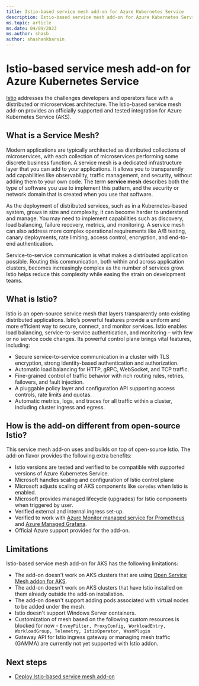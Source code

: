 ```yaml
---
title: Istio-based service mesh add-on for Azure Kubernetes Service
description: Istio-based service mesh add-on for Azure Kubernetes Service.
ms.topic: article
ms.date: 04/09/2023
ms.author: shasb
author: shashankbarsin
---
```


# Istio-based service mesh add-on for Azure Kubernetes Service

[Istio][istio-overview] addresses the challenges developers and operators face with a distributed or microservices architecture. The Istio-based service mesh add-on provides an officially supported and tested integration for Azure Kubernetes Service (AKS).

## What is a Service Mesh?

Modern applications are typically architected as distributed collections of microservices, with each collection of microservices performing some discrete business function. A service mesh is a dedicated infrastructure layer that you can add to your applications. It allows you to transparently add capabilities like observability, traffic management, and security, without adding them to your own code. The term **service mesh** describes both the type of software you use to implement this pattern, and the security or network domain that is created when you use that software.

As the deployment of distributed services, such as in a Kubernetes-based system, grows in size and complexity, it can become harder to understand and manage. You may need to implement capabilities such as discovery, load balancing, failure recovery, metrics, and monitoring. A service mesh can also address more complex operational requirements like A/B testing, canary deployments, rate limiting, access control, encryption, and end-to-end authentication.

Service-to-service communication is what makes a distributed application possible. Routing this communication, both within and across application clusters, becomes increasingly complex as the number of services grow. Istio helps reduce this complexity while easing the strain on development teams.

## What is Istio?

Istio is an open-source service mesh that layers transparently onto existing distributed applications. Istio’s powerful features provide a uniform and more efficient way to secure, connect, and monitor services. Istio enables load balancing, service-to-service authentication, and monitoring – with few or no service code changes. Its powerful control plane brings vital features, including:

* Secure service-to-service communication in a cluster with TLS encryption, strong identity-based authentication and authorization.
* Automatic load balancing for HTTP, gRPC, WebSocket, and TCP traffic.
* Fine-grained control of traffic behavior with rich routing rules, retries, failovers, and fault injection.
* A pluggable policy layer and configuration API supporting access controls, rate limits and quotas.
* Automatic metrics, logs, and traces for all traffic within a cluster, including cluster ingress and egress.

## How is the add-on different from open-source Istio?

This service mesh add-on uses and builds on top of open-source Istio. The add-on flavor provides the following extra benefits:

* Istio versions are tested and verified to be compatible with supported versions of Azure Kubernetes Service.
* Microsoft handles scaling and configuration of Istio control plane
* Microsoft adjusts scaling of AKS components like `coredns` when Istio is enabled.
* Microsoft provides managed lifecycle (upgrades) for Istio components when triggered by user.
* Verified external and internal ingress set-up.
* Verified to work with [Azure Monitor managed service for Prometheus][managed-prometheus-overview] and [Azure Managed Grafana][managed-grafana-overview].
* Official Azure support provided for the add-on.

## Limitations

Istio-based service mesh add-on for AKS has the following limitations:
* The add-on doesn't work on AKS clusters that are using [Open Service Mesh addon for AKS][open-service-mesh-about].
* The add-on doesn't work on AKS clusters that have Istio installed on them already outside the add-on installation.
* The add-on doesn't support adding pods associated with virtual nodes to be added under the mesh.
* Istio doesn't support Windows Server containers.
* Customization of mesh based on the following custom resources is blocked for now - `EnvoyFilter, ProxyConfig, WorkloadEntry, WorkloadGroup, Telemetry, IstioOperator, WasmPlugin`
* Gateway API for Istio ingress gateway or managing mesh traffic (GAMMA) are currently not yet supported with Istio addon.

## Next steps

* [Deploy Istio-based service mesh add-on][istio-deploy-addon]

[istio-overview]: https://istio.io/latest/
[managed-prometheus-overview]: ../azure-monitor/essentials/prometheus-metrics-overview.md
[managed-grafana-overview]: ../managed-grafana/overview.md
[azure-cni-cilium]: azure-cni-powered-by-cilium.md
[open-service-mesh-about]: open-service-mesh-about.md

[istio-deploy-addon]: istio-deploy-addon.md